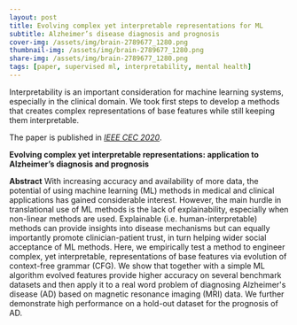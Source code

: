 ```yaml
---
layout: post
title: Evolving complex yet interpretable representations for ML
subtitle: Alzheimer’s disease diagnosis and prognosis
cover-img: /assets/img/brain-2789677_1280.png
thumbnail-img: /assets/img/brain-2789677_1280.png
share-img: /assets/img/brain-2789677_1280.png
tags: [paper, supervised ml, interpretability, mental health]
---
```


Interpretability is an important consideration for machine learning systems, especially in the clinical domain. We took first steps to develop a methods that creates complex representations of base features while still keeping them interpretable.

The paper is published in [*IEEE CEC 2020*](https://doi.org/10.1109/CEC48606.2020.9185843).

**Evolving complex yet interpretable representations: application to Alzheimer’s diagnosis and prognosis**

**Abstract** With increasing accuracy and availability of more data, the potential of using machine learning (ML) methods in medical and clinical applications has gained considerable interest. However, the main hurdle in translational use of ML methods is the lack of explainability, especially when non-linear methods are used. Explainable (i.e. human-interpretable) methods can provide insights into disease mechanisms but can equally importantly promote clinician-patient trust, in turn helping wider social acceptance of ML methods. Here, we empirically test a method to engineer complex, yet interpretable, representations of base features via evolution of context-free grammar (CFG). We show that together with a simple ML algorithm evolved features provide higher accuracy on several benchmark datasets and then apply it to a real word problem of diagnosing Alzheimer's disease (AD) based on magnetic resonance imaging (MRI) data. We further demonstrate high performance on a hold-out dataset for the prognosis of AD.

